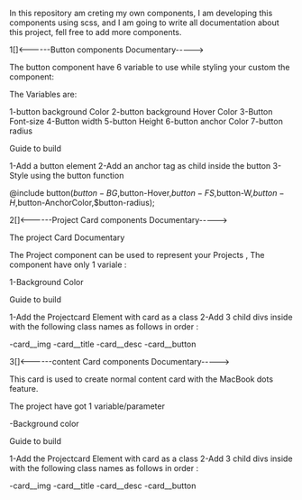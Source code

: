In this repository am creting my own components, I am developing this components using scss, and I am going to write all documentation about this project, fell free to add more components.

<!-- Components -->

1[]<------Button components Documentary----->

The button component have 6 variable to use while styling your custom the component:

The Variables are:

1-button background Color
2-button background Hover Color
3-Button Font-size
4-Button width
5-button Height
6-button anchor Color
7-button radius

Guide to build

1-Add a button element
2-Add an anchor tag as child inside  the button
3-Style using the button function

 @include button($button-BG,$button-Hover,$button-FS,$button-W,$button-H,$button-AnchorColor,$button-radius);


2[]<------Project Card components Documentary----->

The project Card Documentary

The Project component can be used to represent your Projects , The component have only 1 variale :

1-Background Color

Guide to build

1-Add the Projectcard Element with card as a class
2-Add 3 child divs inside with the following class names as follows in order :

-card__img
-card__title
-card__desc
-card__button


3[]<------content Card components Documentary----->

This card is used to create normal content card with the MacBook dots feature.

The project have got 1 variable/parameter

-Background color

Guide to build

1-Add the Projectcard Element with card as a class
2-Add 3 child divs inside with the following class names as follows in order :

-card__img
-card__title
-card__desc
-card__button






